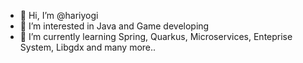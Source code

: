 - 👋 Hi, I’m @hariyogi
- 👀 I’m interested in Java and Game developing
- 🌱 I’m currently learning Spring, Quarkus, Microservices, Enteprise System, Libgdx and many more..

<!---
hariyogi/hariyogi is a ✨ special ✨ repository because its `README.md` (this file) appears on your GitHub profile.
You can click the Preview link to take a look at your changes.
--->
